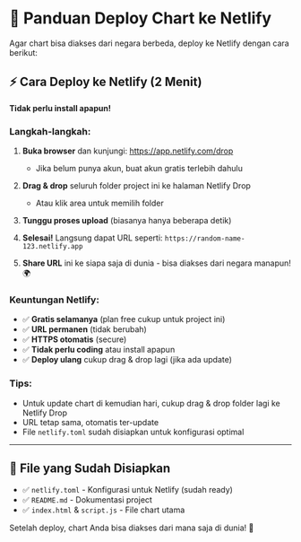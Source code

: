# 🚀 Panduan Deploy Chart ke Netlify

Agar chart bisa diakses dari negara berbeda, deploy ke Netlify dengan cara berikut:

## ⚡ Cara Deploy ke Netlify (2 Menit)

**Tidak perlu install apapun!**

### Langkah-langkah:

1. **Buka browser** dan kunjungi: https://app.netlify.com/drop
   - Jika belum punya akun, buat akun gratis terlebih dahulu

2. **Drag & drop** seluruh folder project ini ke halaman Netlify Drop
   - Atau klik area untuk memilih folder

3. **Tunggu proses upload** (biasanya hanya beberapa detik)

4. **Selesai!** Langsung dapat URL seperti: `https://random-name-123.netlify.app`

5. **Share URL** ini ke siapa saja di dunia - bisa diakses dari negara manapun! 🌍

### Keuntungan Netlify:
- ✅ **Gratis selamanya** (plan free cukup untuk project ini)
- ✅ **URL permanen** (tidak berubah)
- ✅ **HTTPS otomatis** (secure)
- ✅ **Tidak perlu coding** atau install apapun
- ✅ **Deploy ulang** cukup drag & drop lagi (jika ada update)

### Tips:
- Untuk update chart di kemudian hari, cukup drag & drop folder lagi ke Netlify Drop
- URL tetap sama, otomatis ter-update
- File `netlify.toml` sudah disiapkan untuk konfigurasi optimal

---

## 📝 File yang Sudah Disiapkan

- ✅ `netlify.toml` - Konfigurasi untuk Netlify (sudah ready)
- ✅ `README.md` - Dokumentasi project
- ✅ `index.html` & `script.js` - File chart utama

Setelah deploy, chart Anda bisa diakses dari mana saja di dunia! 🚀

